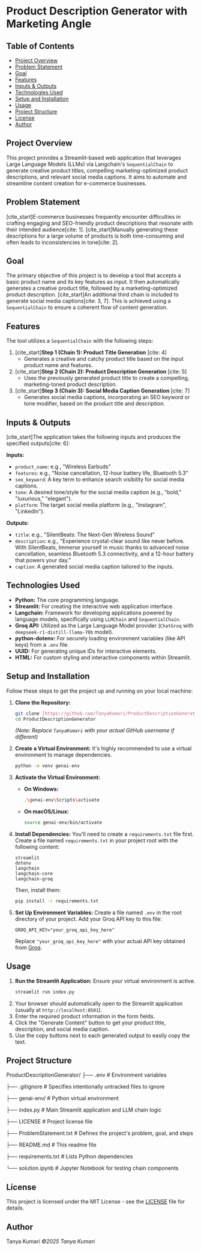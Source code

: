 
# Product Description Generator with Marketing Angle

## Table of Contents
- [Project Overview](#project-overview)
- [Problem Statement](#problem-statement)
- [Goal](#goal)
- [Features](#features)
- [Inputs & Outputs](#inputs--outputs)
- [Technologies Used](#technologies-used)
- [Setup and Installation](#setup-and-installation)
- [Usage](#usage)
- [Project Structure](#project-structure)
- [License](#license)
- [Author](#author)

## Project Overview
This project provides a Streamlit-based web application that leverages Large Language Models (LLMs) via Langchain's `SequentialChain` to generate creative product titles, compelling marketing-optimized product descriptions, and relevant social media captions. It aims to automate and streamline content creation for e-commerce businesses.

## Problem Statement
[cite_start]E-commerce businesses frequently encounter difficulties in crafting engaging and SEO-friendly product descriptions that resonate with their intended audience[cite: 1]. [cite_start]Manually generating these descriptions for a large volume of products is both time-consuming and often leads to inconsistencies in tone[cite: 2].

## Goal
The primary objective of this project is to develop a tool that accepts a basic product name and its key features as input. It then automatically generates a creative product title, followed by a marketing-optimized product description. [cite_start]An additional third chain is included to generate social media captions[cite: 3, 7]. This is achieved using a `SequentialChain` to ensure a coherent flow of content generation.

## Features
The tool utilizes a `SequentialChain` with the following steps:
1.  [cite_start]**Step 1 (Chain 1): Product Title Generation** [cite: 4]
    * Generates a creative and catchy product title based on the input product name and features.
2.  [cite_start]**Step 2 (Chain 2): Product Description Generation** [cite: 5]
    * Uses the previously generated product title to create a compelling, marketing-toned product description.
3.  [cite_start]**Step 3 (Chain 3): Social Media Caption Generation** [cite: 7]
    * Generates social media captions, incorporating an SEO keyword or tone modifier, based on the product title and description.

## Inputs & Outputs
[cite_start]The application takes the following inputs and produces the specified outputs[cite: 6]:

**Inputs:**
* `product_name`: e.g., "Wireless Earbuds"
* `features`: e.g., "Noise cancellation, 12-hour battery life, Bluetooth 5.3"
* `seo_keyword`: A key term to enhance search visibility for social media captions.
* `tone`: A desired tone/style for the social media caption (e.g., "bold," "luxurious," "elegant").
* `platform`: The target social media platform (e.g., "Instagram", "LinkedIn").

**Outputs:**
* `title`: e.g., "SilentBeats: The Next-Gen Wireless Sound"
* `description`: e.g., "Experience crystal-clear sound like never before. With SilentBeats, Immerse yourself in music thanks to advanced noise cancellation, seamless Bluetooth 5.3 connectivity, and a 12-hour battery that powers your day."
* `caption`: A generated social media caption tailored to the inputs.

## Technologies Used
* **Python:** The core programming language.
* **Streamlit:** For creating the interactive web application interface.
* **Langchain:** Framework for developing applications powered by language models, specifically using `LLMChain` and `SequentialChain`.
* **Groq API:** Utilized as the Large Language Model provider (`ChatGroq` with `deepseek-r1-distill-llama-70b` model).
* **python-dotenv:** For securely loading environment variables (like API keys) from a `.env` file.
* **UUID:** For generating unique IDs for interactive elements.
* **HTML:** For custom styling and interactive components within Streamlit.

## Setup and Installation

Follow these steps to get the project up and running on your local machine:

1.  **Clone the Repository:**
    ```bash
    git clone [https://github.com/TanyaKumari/ProductDescriptionGenerator.git](https://github.com/TanyaKumari/ProductDescriptionGenerator.git)
    cd ProductDescriptionGenerator
    ```
    *(Note: Replace `TanyaKumari` with your actual GitHub username if different)*

2.  **Create a Virtual Environment:**
    It's highly recommended to use a virtual environment to manage dependencies.
    ```bash
    python -m venv genai-env
    ```

3.  **Activate the Virtual Environment:**
    * **On Windows:**
        ```bash
        .\genai-env\Scripts\activate
        ```
    * **On macOS/Linux:**
        ```bash
        source genai-env/bin/activate
        ```

4.  **Install Dependencies:**
    You'll need to create a `requirements.txt` file first.
    Create a file named `requirements.txt` in your project root with the following content:
    ```
    streamlit
    dotenv
    langchain
    langchain-core
    langchain-groq
    ```
    Then, install them:
    ```bash
    pip install -r requirements.txt
    ```

5.  **Set Up Environment Variables:**
    Create a file named `.env` in the root directory of your project.
    Add your Groq API key to this file:
    ```
    GROQ_API_KEY="your_groq_api_key_here"
    ```
    Replace `"your_groq_api_key_here"` with your actual API key obtained from [Groq](https://console.groq.com/keys).

## Usage

1.  **Run the Streamlit Application:**
    Ensure your virtual environment is active.
    ```bash
    streamlit run index.py
    ```
2.  Your browser should automatically open to the Streamlit application (usually at `http://localhost:8501`).
3.  Enter the required product information in the form fields.
4.  Click the "Generate Content" button to get your product title, description, and social media caption.
5.  Use the copy buttons next to each generated output to easily copy the text.

## Project Structure

ProductDescriptionGenerator/
├── .env                  # Environment variables 

├── .gitignore            # Specifies intentionally untracked files to ignore

├── genai-env/            # Python virtual environment 

├── index.py              # Main Streamlit application and LLM chain logic

├── LICENSE               # Project license file

├── ProblemStatement.txt  # Defines the project's problem, goal, and steps

├── README.md             # This readme file

├── requirements.txt      # Lists Python dependencies

└── solution.ipynb        # Jupyter Notebook for testing chain components


## License
This project is licensed under the MIT License - see the [LICENSE](LICENSE) file for details.

## Author
Tanya Kumari
*©2025 Tanya Kumari*

